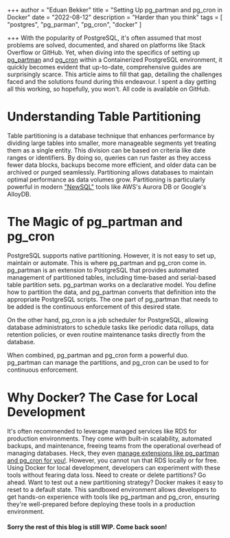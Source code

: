 +++
author = "Eduan Bekker"
title = "Setting Up pg_partman and pg_cron in Docker"
date = "2022-08-12"
description = "Harder than you think"
tags = [
    "postgres",
    "pg_parman",
    "pg_cron",
    "docker"
]

+++
With the popularity of PostgreSQL, it's often assumed that most problems are solved, documented, and shared on platforms
like Stack Overflow or GitHub. Yet, when diving into the specifics of setting up [pg_partman](https://github.com/pgpartman/pg_partman) and [pg_cron](https://github.com/citusdata/pg_cron) within a
Containerized PostgreSQL environment, it quickly becomes evident that up-to-date, comprehensive guides are surprisingly
scarce. This article aims to fill that gap, detailing the challenges faced and the solutions found during this
endeavour. I spent a day getting all this working, so hopefully, you won't. All code is available on GitHub.

# Understanding Table Partitioning
Table partitioning is a database technique that enhances performance by dividing large tables into smaller, more
manageable segments yet treating them as a single entity. This division can be based on criteria like date ranges or
identifiers. By doing so, queries can run faster as they access fewer data blocks, backups become more efficient, and
older data can be archived or purged seamlessly. Partitioning allows databases to maintain optimal performance as data
volumes grow. Partitioning is particularly powerful in modern ["NewSQL"](https://twitter.com/MarkCallaghanDB/status/1680220294391410688)
tools like AWS's Aurora DB or Google's AlloyDB.

# The Magic of pg_partman and pg_cron
PostgreSQL supports native partitioning. However, it is not easy to set up, maintain or automate. This is where
pg_partman and pg_cron come in. pg_partman is an extension to PostgreSQL that provides automated management of
partitioned tables, including time-based and serial-based table partition sets. pg_partman works on a declarative model.
You define how to partition the data, and pg_partman converts that definition into the appropriate PostgreSQL scripts.
The one part of pg_partman that needs to be added is the continuous enforcement of this desired state.

On the other hand, pg_cron is a job scheduler for PostgreSQL, allowing database administrators to schedule tasks like
periodic data rollups, data retention policies, or even routine maintenance tasks directly from the database.

When combined, pg_partman and pg_cron form a powerful duo. pg_partman can manage the partitions, and pg_cron can be used
to for continuous enforcement.

# Why Docker? The Case for Local Development

It's often recommended to leverage managed services like RDS for production environments. They come with built-in
scalability, automated backups, and maintenance, freeing teams from the operational overhead of managing databases.
Heck, they even [manage extensions like pg_partman and pg_cron for you!](https://docs.aws.amazon.com/AmazonRDS/latest/AuroraUserGuide/PostgreSQL_Partitions.html).
However, you cannot run that RDS locally or for free. Using Docker for local development, developers can experiment with
these tools without fearing data loss. Need to create or delete partitions? Go ahead. Want to test out a new
partitioning strategy? Docker makes it easy to reset to a default state. This sandboxed environment allows developers to
get hands-on experience with tools like pg_partman and pg_cron, ensuring they're well-prepared before deploying these
tools in a production environment.

#### Sorry the rest of this blog is still WIP. Come back soon!
<!---
# The Hurdles
1. PostgreSQL Initialization: One of the first challenges was ensuring PostgreSQL initialized correctly. The default 
behavior of the PostgreSQL Docker image is to initialize the data directory and then start the server. However, to 
configure pg_cron, we needed to modify the postgresql.conf file after initialization but before the server started. 
This required overriding the default entrypoint and introducing a custom script to handle the initialization sequence.
2. Running as Root: Docker commands run as root by default. While this is usually convenient, PostgreSQL refuses to 
start as the root user. The solution? Use the su command to switch to the postgres user before starting the server.
3. Directory Permissions: A seemingly trivial issue like the current working directory can lead to unexpected errors. 
For instance, after installing pg_partman, the working directory was inadvertently changed, causing subsequent wget 
commands to fail. The fix? Ensure you're always in a writable directory when attempting to download or write files.
4. Configuration Nuances: pg_cron has a unique requirement: it can only be created in a specific database, as defined 
by the cron.database_name configuration. This necessitated additional environment variables and configuration tweaks to 
ensure compatibility.

# The Solution

After addressing each challenge, the Dockerfile and custom entrypoint script were refined to ensure a smooth setup process. Here's a summarized version of the final approach:

1. Custom Entrypoint: A custom entrypoint script was introduced to handle the PostgreSQL initialization sequence, allowing for modifications to the postgresql.conf file before the server starts. 
2. Explicit User Switching: Before starting PostgreSQL, the script switches to the postgres user to avoid permission issues. 
3. Dynamic Configuration: Environment variables, such as POSTGRES_DB, were leveraged to dynamically set configurations like cron.database_name, ensuring flexibility and ease of use.

# Conclusion

Setting up pg_partman and pg_cron in a Dockerized PostgreSQL environment was not as straightforward as initially anticipated. However, with persistence and a methodical approach to problem-solving, the challenges were overcome. This journey underscores the importance of sharing knowledge and solutions, especially in niche areas where up-to-date resources may be lacking.

For those embarking on similar endeavors, remember: every challenge faced is an opportunity to learn, grow, and contribute back to the community. Happy coding!

--->
